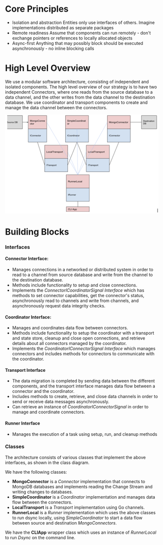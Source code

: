 # Core Principles 

* Isolation and abstraction
Entities only use interfaces of others. Imagine implementations distributed as separate packages
* Remote readiness
Assume that components can run remotely - don't exchange pointers or references to locally allocated objects
* Async-first
Anything that may possibly block should be executed asynchronously - no inline blocking calls

# High Level Overview

We use a modular software architecture, consisting of independent and isolated components. The high level overview of our strategy is to have two independent Connectors, where one reads from the source database to a data channel, and the other writes from the data channel to the destination database. We use coordinator and transport components to create and manage the data channel between the connectors.

![Class Diagram](../diagrams/high_level_class_diagram.png)
# Building Blocks

### Interfaces

#### Connector Interface: 
* Manages connections in a networked or distributed system in order to read to a channel from source database and write from the channel to the destination database.
* Methods include functionality to setup and close connections.
* Implements the *ConnectorICoordinatorSignal Interface* which has methods to set connector capabilities, get the connector's status, asynchronously read to channels and write from channels, and asynchronously request data integrity checks.

#### Coordinator Interface: 
* Manages and coordinates data flow between connectors.
* Methods include functionality to setup the coordinator with a transport and state store, cleanup and close open connections, and retrieve details about all connectors managed by the coordinator. 
* Implements the *CoordinatorIConnectorSignal Interface* which manages connectors and includes methods for connectors to communicate with the coordinator.

#### Transport Interface
* The data migration is completed by sending data between the different components, and the transport interface manages data flow between a connector and the coordinator.
* Includes methods to create, retrieve, and close data channels in order to send or receive data messages asynchronously.
* Can retrieve an instance of *CoordinatorIConnectorSignal* in order to manage and coordinate connectors. 

#### Runner Interface
* Manages the execution of a task using setup, run, and cleanup methods

### Classes
The architecture consists of various classes that implement the above interfaces, as shown in the class diagram. 

We have the following classes:
- **MongoConnector**  is a *Connector* implementation that connects to MongoDB databases and implements reading the Change Stream and writing changes to databases.
- **SimpleCoordinator** is a *Coordinator* implementation and manages data flow between the connectors. 
- **LocalTransport** is a *Transport* implementation using Go channels.
- **RunnerLocal** is a *Runner* implementation which uses the above classes to run dsync locally, using *SimpleCoordinator* to start a data flow between source and destination *MongoConnectors*.

We have the **CLIApp** wrapper class which uses an instance of *RunnerLocal* to run *Dsync* on the command line. 

